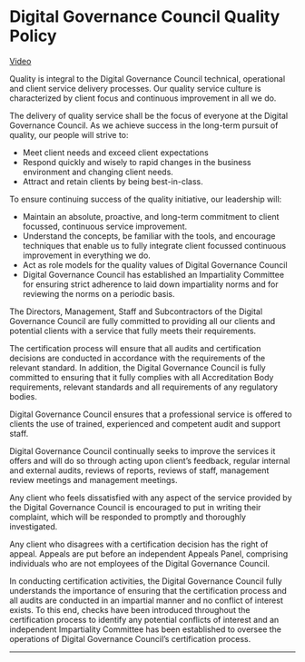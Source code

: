 # Digital Governance Council Quality Policy 

[Video](https://youtu.be/QCejABKcM1U)

Quality is integral to the Digital Governance Council technical, operational and client service delivery processes. Our quality service culture is characterized by client focus and continuous improvement in all we do. 

The delivery of quality service shall be the focus of everyone at the Digital Governance Council. As we achieve success in the long-term pursuit of quality, our people will strive to: 

* Meet client needs and exceed client expectations 
* Respond quickly and wisely to rapid changes in the business environment and changing client needs. 
* Attract and retain clients by being best-in-class.  

To ensure continuing success of the quality initiative, our leadership will: 

* Maintain an absolute, proactive, and long-term commitment to client focussed, continuous service improvement. 
* Understand the concepts, be familiar with the tools, and encourage techniques that enable us to fully integrate client focussed continuous improvement in everything we do. 
* Act as role models for the quality values of Digital Governance Council
* Digital Governance Council has established an Impartiality Committee for ensuring strict adherence to laid down impartiality norms and for reviewing the norms on a periodic basis. 

The Directors, Management, Staff and Subcontractors of the Digital Governance Council are fully committed to providing all our clients and potential clients with a service that fully meets their requirements. 

The certification process will ensure that all audits and certification decisions are conducted in accordance with the requirements of the relevant standard. In addition, the Digital Governance Council is fully committed to ensuring that it fully complies with all Accreditation Body requirements, relevant standards and all requirements of any regulatory bodies. 

Digital Governance Council ensures that a professional service is offered to clients the use of trained, experienced and competent audit and support staff. 

Digital Governance Council continually seeks to improve the services it offers and will do so through acting upon client’s feedback, regular internal and external audits, reviews of reports, reviews of staff, management review meetings and management meetings. 

Any client who feels dissatisfied with any aspect of the service provided by the Digital Governance Council is encouraged to put in writing their complaint, which will be responded to promptly and thoroughly investigated. 

Any client who disagrees with a certification decision has the right of appeal. Appeals are put before an independent Appeals Panel, comprising individuals who are not employees of the Digital Governance Council. 

In conducting certification activities, the Digital Governance Council fully understands the importance of ensuring that the certification process and all audits are conducted in an impartial manner and no conflict of interest exists. To this end, checks have been introduced throughout the certification process to identify any potential conflicts of interest and an independent Impartiality Committee has been established to oversee the operations of Digital Governance Council’s certification process. 

***
